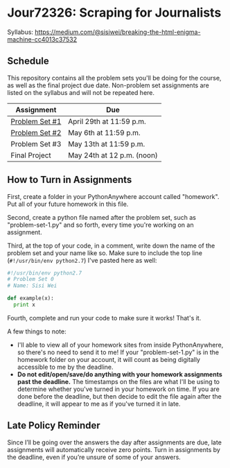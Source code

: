 # Jour72326: Scraping for Journalists
Syllabus: https://medium.com/@sisiwei/breaking-the-html-enigma-machine-cc4013c37532

## Schedule
This repository contains all the problem sets you'll be doing for the course, as well as the final project due date. Non-problem set assignments are listed on the syllabus and will not be repeated here.

| Assignment | Due |
| --- | --- |
| [Problem Set #1](problem-set-1.md) | April 29th at 11:59 p.m. |
| [Problem Set #2](problem-set-2.md) | May 6th at 11:59 p.m. |
| Problem Set #3 | May 13th at 11:59 p.m. |
| Final Project | May 24th at 12 p.m. (noon) |

## How to Turn in Assignments

First, create a folder in your PythonAnywhere account called "homework". Put all of your future homework in this file.

Second, create a python file named after the problem set, such as "problem-set-1.py" and so forth, every time you're working on an assignment.

Third, at the top of your code, in a comment, write down the name of the problem set and your name like so. Make sure to include the top line (```#!/usr/bin/env python2.7```) I've pasted here as well:
```python
#!/usr/bin/env python2.7
# Problem Set 0
# Name: Sisi Wei

def example(x):
  print x
```

Fourth, complete and run your code to make sure it works! That's it.

A few things to note:
- I'll able to view all of your homework sites from inside PythonAnywhere, so there's no need to send it to me! If your "problem-set-1.py" is in the homework folder on your account, it will count as being digitally accessible to me by the deadline.
- <b>Do not edit/open/save/do anything with your homework assignments past the deadline.</b> The timestamps on the files are what I'll be using to determine whether you've turned in your homework on time. If you are done before the deadline, but then decide to edit the file again after the deadline, it will appear to me as if you've turned it in late.


## Late Policy Reminder

Since I’ll be going over the answers the day after assignments are due, late assignments will automatically receive zero points. Turn in assignments by the deadline, even if you’re unsure of some of your answers.

